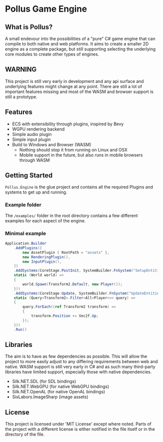 # Pollus Game Engine

## What is Pollus?
A small endevour into the possibilities of a "pure" C# game engine that can compile to both native and web platforms. It aims to create a smaller 2D engine as a complete package, but still supporting selecting the underlying core modules to create other types of engines.

## WARNING
This project is still very early in development and any api surface and underlying features might change at any point. There are still a lot of important features missing and most of the WASM and browser support is still a prototype.

## Features
- ECS with extensibility through plugins, inspired by Bevy
- WGPU rendering backend
- Simple audio plugin
- Simple input plugin
- Build to Windows and Browser (WASM)
    - Nothing should stop it from running on Linux and OSX
    - Mobile support in the future, but also runs in mobile browsers through WASM

## Getting Started
`Pollus.Engine` is the glue project and contains all the required Plugins and systems to get up and running.

### Example folder
The `/examples/` folder in the root directory contains a few different examples for each aspect of the engine.

### Minimal example
```cs
Application.Builder
    .AddPlugins([
        new AssetPlugin { RootPath = "assets" },
        new RenderingPlugin(),
        new InputPlugin(),
    ])
    .AddSystems(CoreStage.PostInit, SystemBuilder.FnSystem("SetupEntities",
    static (World world) => 
    {
        world.Spawn(Transform2.Default, new Player());
    }))
    .AddSystems(CoreStage.Update, SystemBuilder.FnSystem("UpdateEntities",
    static (Query<Transform2>.Filter<All<Player>>> query) => 
    {
        query.ForEach((ref Transform2 transform) =>
        {
            transform.Position += Vec2f.Up;
        });
    }))
    .Run()
```

## Libraries
The aim is to have as few dependencies as possible. This will allow the project to more easily adjust to any differing requirements between web and native. WASM support is still very early in C# and as such many third-party libraries have limited support, especially those with native dependencies.

- Silk.NET.SDL (for SDL bindings)
- Silk.NET.WebGPU (for native WebGPU bindings)
- Silk.NET.OpenAL (for native OpenAL bindings)
- SixLabors.ImageSharp (image assets)

## License
This project is licensed under 'MIT License' except where noted. Parts of the project with a different license is either notified in the file itself or in the directory of the file.